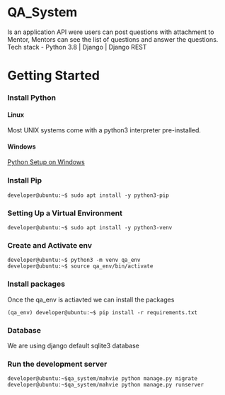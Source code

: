 # QA_System
Is an application API were users can post questions with attachment to Mentor, Mentors can see the list of questions and answer the questions.<br />
Tech stack - Python 3.8 | Django | Django REST

# Getting Started

### Install Python

#### Linux
Most UNIX systems come with a python3 interpreter pre-installed.

#### Windows
[Python Setup on Windows](https://docs.python.org/3/using/windows.html)

### Install Pip
```console
developer@ubuntu:~$ sudo apt install -y python3-pip
```
### Setting Up a Virtual Environment
```console
developer@ubuntu:~$ sudo apt install -y python3-venv
```
### Create and Activate env
```console
developer@ubuntu:~$ python3 -m venv qa_env
developer@ubuntu:~$ source qa_env/bin/activate
```
### Install packages
Once the qa_env is actiavted we can install the packages
```console
(qa_env) developer@ubuntu:~$ pip install -r requirements.txt
```
### Database
We are using django default sqlite3 database

### Run the development server
```console
developer@ubuntu:~$qa_system/mahvie python manage.py migrate
developer@ubuntu:~$qa_system/mahvie python manage.py runserver
```
